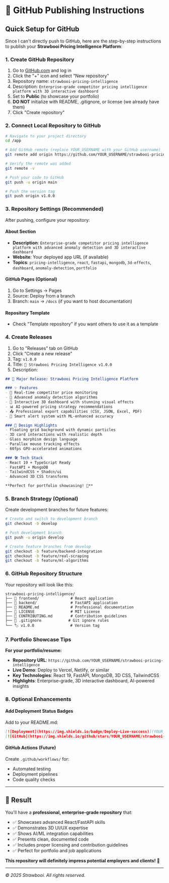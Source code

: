 # 🚀 GitHub Publishing Instructions

## Quick Setup for GitHub

Since I can't directly push to GitHub, here are the step-by-step instructions to publish your **Strawbooi Pricing Intelligence Platform**:

### 1. Create GitHub Repository

1. Go to [GitHub.com](https://github.com) and log in
2. Click the "+" icon and select "New repository"
3. Repository name: `strawbooi-pricing-intelligence`
4. Description: `Enterprise-grade competitor pricing intelligence platform with 3D interactive dashboard`
5. Set to **Public** (to showcase your portfolio)
6. **DO NOT** initialize with README, .gitignore, or license (we already have them)
7. Click "Create repository"

### 2. Connect Local Repository to GitHub

```bash
# Navigate to your project directory
cd /app

# Add GitHub remote (replace YOUR_USERNAME with your GitHub username)
git remote add origin https://github.com/YOUR_USERNAME/strawbooi-pricing-intelligence.git

# Verify the remote was added
git remote -v

# Push your code to GitHub
git push -u origin main

# Push the version tag
git push origin v1.0.0
```

### 3. Repository Settings (Recommended)

After pushing, configure your repository:

#### About Section
- **Description**: `Enterprise-grade competitor pricing intelligence platform with advanced anomaly detection and 3D interactive dashboard`
- **Website**: Your deployed app URL (if available)
- **Topics**: `pricing-intelligence`, `react`, `fastapi`, `mongodb`, `3d-effects`, `dashboard`, `anomaly-detection`, `portfolio`

#### GitHub Pages (Optional)
1. Go to Settings → Pages
2. Source: Deploy from a branch
3. Branch: `main` → `/docs` (if you want to host documentation)

#### Repository Template
- Check "Template repository" if you want others to use it as a template

### 4. Create Releases

1. Go to "Releases" tab on GitHub
2. Click "Create a new release"
3. Tag: `v1.0.0`
4. Title: `🎉 Strawbooi Pricing Intelligence v1.0.0`
5. Description:
```markdown
## 🚀 Major Release: Strawbooi Pricing Intelligence Platform

### ✨ Features
- 🎯 Real-time competitor price monitoring
- 🧠 Advanced anomaly detection algorithms  
- 🎨 Interactive 3D dashboard with stunning visual effects
- 📊 AI-powered pricing strategy recommendations
- 📤 Professional export capabilities (CSV, JSON, Excel, PDF)
- 🔔 Smart alert system with ML-enhanced accuracy

### 🎨 Design Highlights
- Floating grid background with dynamic particles
- 3D card interactions with realistic depth
- Glass morphism design language
- Parallax mouse tracking effects
- 60fps GPU-accelerated animations

### 🛠️ Tech Stack
- React 19 + TypeScript Ready
- FastAPI + MongoDB
- TailwindCSS + Shadcn/ui
- Advanced 3D CSS transforms

**Perfect for portfolio showcasing! 🌟**
```

### 5. Branch Strategy (Optional)

Create development branches for future features:

```bash
# Create and switch to development branch
git checkout -b develop

# Push development branch
git push -u origin develop

# Create feature branches from develop
git checkout -b feature/backend-integration
git checkout -b feature/real-scraping
git checkout -b feature/ml-algorithms
```

### 6. GitHub Repository Structure

Your repository will look like this:

```
strawbooi-pricing-intelligence/
├── 📁 frontend/              # React application
├── 📁 backend/               # FastAPI application  
├── 📄 README.md              # Professional documentation
├── 📄 LICENSE                # MIT License
├── 📄 CONTRIBUTING.md        # Contribution guidelines
├── 📄 .gitignore            # Git ignore rules
└── 🏷️ v1.0.0                # Version tag
```

### 7. Portfolio Showcase Tips

**For your portfolio/resume:**
- **Repository URL**: `https://github.com/YOUR_USERNAME/strawbooi-pricing-intelligence`
- **Live Demo**: Deploy to Vercel, Netlify, or similar
- **Key Technologies**: React 19, FastAPI, MongoDB, 3D CSS, TailwindCSS
- **Highlights**: Enterprise-grade, 3D interactive dashboard, AI-powered insights

### 8. Optional Enhancements

#### Add Deployment Status Badges
Add to your README.md:
```markdown
[![Deployment](https://img.shields.io/badge/Deploy-Live-success)](YOUR_DEPLOYED_URL)
[![GitHub](https://img.shields.io/github/stars/YOUR_USERNAME/strawbooi-pricing-intelligence?style=social)](https://github.com/YOUR_USERNAME/strawbooi-pricing-intelligence)
```

#### GitHub Actions (Future)
Create `.github/workflows/` for:
- Automated testing
- Deployment pipelines
- Code quality checks

---

## 🎯 Result

You'll have a **professional, enterprise-grade repository** that:
- ✅ Showcases advanced React/FastAPI skills
- ✅ Demonstrates 3D UI/UX expertise
- ✅ Shows AI/ML integration capabilities
- ✅ Presents clean, documented code
- ✅ Includes proper licensing and contribution guidelines
- ✅ Perfect for portfolio and job applications

**This repository will definitely impress potential employers and clients!** 🌟

---

*© 2025 Strawbooi. All rights reserved.*